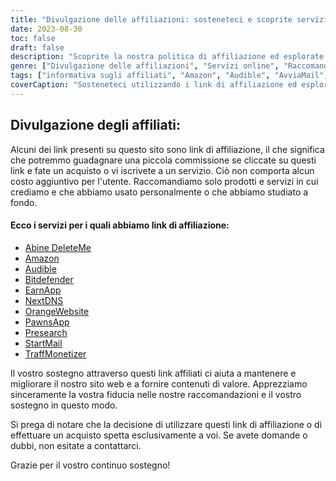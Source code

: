 ```yaml
---
title: "Divulgazione delle affiliazioni: sosteneteci e scoprite servizi straordinari"
date: 2023-08-30
toc: false
draft: false
description: "Scoprite la nostra politica di affiliazione ed esplorate servizi di prim'ordine come Amazon, Audible, StartMail e altri ancora."
genre: ["Divulgazione delle affiliazioni", "Servizi online", "Raccomandazioni sui prodotti", "Prodotti digitali", "Marketing di affiliazione", "Guadagni online", "Monetizzazione del sito web", "Guadagnare online", "Marketing su Internet", "Trasparenza"]
tags: ["informativa sugli affiliati", "Amazon", "Audible", "AvviaMail", "Bitdefender", "Cancellami", "ProssimoDNS", "PawnsApp", "TraffMonetizer", "EarnApp", "Ricerca preliminare", "ArancioneSito web", "guadagnare online", "raccomandazioni di prodotto", "prodotti digitali", "servizi online", "monetizzazione", "entrate del sito web", "affiliati", "reddito online", "trasparenza", "marketing su internet", "business online", "divulgazione degli utili", "link affiliati", "sostenendoci", "potenziale di guadagno", "sostegno finanziario", "partnership commerciali", "raccomandazioni affidabili", "dare potere ai lettori"]
coverCaption: "Sosteneteci utilizzando i link di affiliazione ed esplorate i servizi di alto livello per le vostre iniziative online."
---
```


## **Divulgazione degli affiliati:**

Alcuni dei link presenti su questo sito sono link di affiliazione, il che significa che potremmo guadagnare una piccola commissione se cliccate su questi link e fate un acquisto o vi iscrivete a un servizio. Ciò non comporta alcun costo aggiuntivo per l'utente. Raccomandiamo solo prodotti e servizi in cui crediamo e che abbiamo usato personalmente o che abbiamo studiato a fondo.

#### Ecco i servizi per i quali abbiamo link di affiliazione:

- [Abine DeleteMe](https://joindeleteme.com/refer?coupon=RFR-40867-7DWHR4)
- [Amazon](https://amzn.to/47bpscS)
- [Audible](https://amzn.to/3O5yM9p)
- [Bitdefender](https://bitdefender.f9tmep.net/k0Wq1n)
- [EarnApp](https://earnapp.com/i/c1dllee)
- [NextDNS](https://nextdns.io/?from=jyfq92sk)
- [OrangeWebsite](https://affiliate.orangewebsite.com/idevaffiliate.php?id=12501_0_1_5)
- [PawnsApp](https://pawns.app/?r=2092802)
- [Presearch](https://presearch.com/signup?rid=4754563)
- [StartMail](https://www.startmail.com/en/partner/?ref=sos&tap_s=3999900-469b6c&tm_undefined=undefined)
- [TraffMonetizer](https://traffmonetizer.com/?aff=242022)

Il vostro sostegno attraverso questi link affiliati ci aiuta a mantenere e migliorare il nostro sito web e a fornire contenuti di valore. Apprezziamo sinceramente la vostra fiducia nelle nostre raccomandazioni e il vostro sostegno in questo modo.

Si prega di notare che la decisione di utilizzare questi link di affiliazione o di effettuare un acquisto spetta esclusivamente a voi. Se avete domande o dubbi, non esitate a contattarci.

Grazie per il vostro continuo sostegno!

